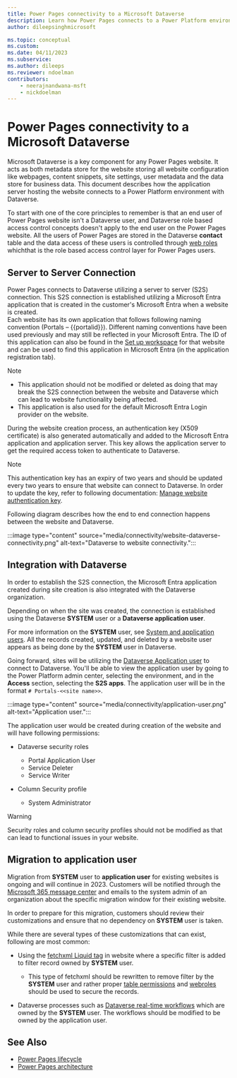 ```yaml
---
title: Power Pages connectivity to a Microsoft Dataverse
description: Learn how Power Pages connects to a Power Platform environment with Dataverse, connectivity architecture, and the authentication key used for connectivity.
author: dileepsinghmicrosoft

ms.topic: conceptual
ms.custom: 
ms.date: 04/11/2023
ms.subservice: 
ms.author: dileeps
ms.reviewer: ndoelman
contributors:
    - neerajnandwana-msft
    - nickdoelman
---
```


# Power Pages connectivity to a Microsoft Dataverse

Microsoft Dataverse is a key component for any Power Pages website. It acts as both metadata store for the website storing all website configuration like webpages, content snippets, site settings, user metadata and the data store for business data. This document describes how the application server hosting the website connects to a Power Platform environment with Dataverse.

To start with one of the core principles to remember is that an end user of Power Pages website isn't a Dataverse user, and Dataverse role based access control concepts doesn't apply to the end user on the Power Pages website. All the users of Power Pages are stored in the Dataverse **contact** table and the data access of these users is controlled through [web roles](../security/create-web-roles.md) whichthat is the role based access control layer for Power Pages users.

## Server to Server Connection

Power Pages connects to Dataverse utilizing a server to server (S2S) connection. This S2S connection is established utilizing a Microsoft Entra application that is created in the customer's Microsoft Entra when a website is created.  
Each website has its own application that follows following naming convention (Portals – {{portalid}}). Different naming conventions have been used previously and may still be reflected in your Microsoft Entra. The ID of this application can also be found in the [Set up workspace](../configure/setup-workspace.md) for that website and can be used to find this application in Microsoft Entra (in the application registration tab).  

> [!NOTE]
> - This application should not be modified or deleted as doing that may break the S2S connection between the website and Dataverse which can lead to website functionality being affected.
> - This application is also used for the default Microsoft Entra Login provider on the website.

During the website creation process, an authentication key (X509 certificate) is also generated automatically and added to the Microsoft Entra application and application server. This key allows the application server to get the required access token to authenticate to Dataverse.

> [!NOTE]
> This authentication key has an expiry of two years and should be updated every two years to ensure that website can connect to Dataverse. In order to update the key, refer to following documentation: [Manage website authentication key](manage-auth-key.md).

Following diagram describes how the end to end connection happens between the website and Dataverse.

:::image type="content" source="media/connectivity/website-dataverse-connectivity.png" alt-text="Dataverse to website connectivity.":::

## Integration with Dataverse

In order to establish the S2S connection, the Microsoft Entra application created during site creation is also integrated with the Dataverse organization.

Depending on when the site was created, the connection is established using the Dataverse **SYSTEM** user or a **Dataverse application user**.

For more information on the **SYSTEM** user, see [System and application users](/power-platform/admin/system-application-users). All the records created, updated, and deleted by a website user appears as being done by the **SYSTEM** user in Dataverse.

Going forward, sites will be utilizing the [Dataverse Application user](/power-platform/admin/manage-application-users) to connect to Dataverse. You'll be able to view the application user by going to the Power Platform admin center, selecting the environment, and in the **Access** section, selecting the **S2S apps**. The application user will be in the format `# Portals-<<site name>>`.

:::image type="content" source="media/connectivity/application-user.png" alt-text="Application user.":::
 
The application user would be created during creation of the website and will have following permissions:

- Dataverse security roles
    - Portal Application User
    - Service Deleter
    - Service Writer

- Column Security profile
    - System Administrator

> [!WARNING]
> Security roles and column security profiles should not be modified as that can lead to functional issues in your website.

## Migration to application user

Migration from **SYSTEM** user to **application user** for existing websites is ongoing and will continue in 2023. Customers will be notified through the [Microsoft 365 message center](/microsoft-365/admin/manage/message-center) and emails to the system admin of an organization about the specific migration window for their existing website.  

In order to prepare for this migration, customers should review their customizations and ensure that no dependency on **SYSTEM** user is taken. 

While there are several types of these customizations that can exist, following are most common:

- Using the [fetchxml Liquid tag](../configure/liquid//template-tags.md#fetchxml) in website where a specific filter is added to filter record owned by **SYSTEM** user.  
    - This type of fetchxml should be rewritten to remove filter by the **SYSTEM** user and rather proper [table permissions](../security/table-permissions.md) and [webroles](../security/create-web-roles.md) should be used to secure the records.

- Dataverse processes such as [Dataverse real-time workflows](/power-apps/maker/data-platform/overview-realtime-workflows) which are owned by the **SYSTEM** user. The workflows should be modified to be owned by the application user.

## See Also
- [Power Pages lifecycle](lifecycle.md)
- [Power Pages architecture](architecture.md)